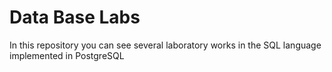 # Data Base Labs
 
In this repository you can see several laboratory works in the SQL language implemented in PostgreSQL
 
